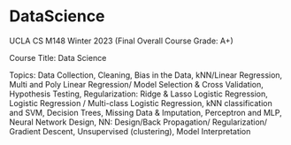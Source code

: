 # DataScience

UCLA CS M148 Winter 2023 (Final Overall Course Grade: A+)

Course Title: Data Science

Topics: Data Collection, Cleaning, Bias in the Data, kNN/Linear Regression, Multi and Poly Linear Regression/ Model Selection & Cross Validation, Hypothesis Testing, Regularization: Ridge & Lasso Logistic Regression, Logistic Regression / Multi-class Logistic Regression, kNN classification and SVM, Decision Trees, Missing Data & Imputation, Perceptron and MLP, Neural Network Design, NN: Design/Back Propagation/ Regularization/ Gradient Descent, Unsupervised (clustering), Model Interpretation 
